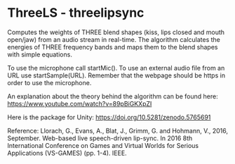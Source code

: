 # ThreeLS - threelipsync

Computes the weights of THREE blend shapes (kiss, lips closed and mouth open/jaw) from an audio stream in real-time. The algorithm calculates the energies of THREE frequency bands and maps them to the blend shapes with simple equations.

To use the microphone call startMic(). To use an external audio file from an URL use startSample(URL). Remember that the webpage should be https in order to use the microphone.

An explanation about the theory behind the algorithm can be found here:
https://www.youtube.com/watch?v=89pBiGKXpZI

Here is the package for Unity:
https://doi.org/10.5281/zenodo.5765691

Reference:
Llorach, G., Evans, A., Blat, J., Grimm, G. and Hohmann, V., 2016, September. Web-based live speech-driven lip-sync. In 2016 8th International Conference on Games and Virtual Worlds for Serious Applications (VS-GAMES) (pp. 1-4). IEEE.

